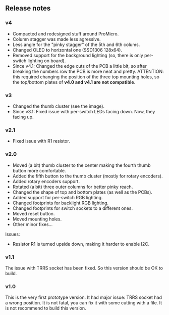 ## Release notes


### v4
* Compacted and redesigned stuff around ProMicro.
* Column stagger was made less agressive.
* Less angle for the "pinky stagger" of the 5th and 6th colums.
* Changed OLED to horizontal one (SSD1306 128x64).
* Removed support for the background lighting (so, there is only per-switch lighting on board).
* Since v4.1: Changed the edge cuts of the PCB a little bit, so after breaking the numbers row the PCB is
  more neat and pretty. ATTENTION: this required changing the position of the three top mounting holes, so
  the top/bottom plates of **v4.0 and v4.1 are not compatible**.

### v3

* Changed the thumb cluster (see the image).
* Since v3.1: Fixed issue with per-switch LEDs facing down. Now, they facing up.


### v2.1

* Fixed issue with R1 resistor.


### v2.0

* Moved (a bit) thumb cluster to the center making the fourth thumb button more comfortable.
* Added the fifth button to the thumb cluster (mostly for rotary encoders).
* Added rotary encoders support.
* Rotated (a bit) three outer columns for better pinky reach.
* Changed the shape of top and bottom plates (as well as the PCBs).
* Added support for per-switch RGB lighting.
* Changed footprints for backlight RGB lighting.
* Changed footprints for switch sockets to a different ones.
* Moved reset button.
* Moved mounting holes.
* Other minor fixes...

Issues:
* Resistor R1 is turned upside down, making it harder to enable I2C.


### v1.1

The issue with TRRS socket has been fixed. So this version should be OK to build.


### v1.0

This is the very first prototype version. It had major issue: TRRS socket had a wrong position. It is not fatal,
you can fix it with some cutting with a file. It is not recommend to build this version.

